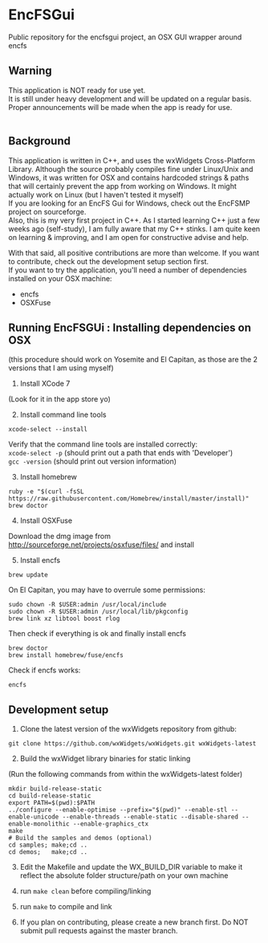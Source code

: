 # EncFSGui

Public repository for the encfsgui project, an OSX GUI wrapper around encfs

## Warning 
This application is NOT ready for use yet. <br>
It is still under heavy development and will be updated on a regular basis.<br>
Proper announcements will be made when the app is ready for use. <br><br>

## Background
This application is written in C++, and uses the wxWidgets Cross-Platform Library.  Although the source probably compiles fine under Linux/Unix and Windows, it was written for OSX and contains hardcoded strings & paths that will certainly prevent the app from working on Windows.  It might actually work on Linux (but I haven't tested it myself)<br>
If you are looking for an EncFS Gui for Windows, check out the EncFSMP project on sourceforge.<br>
Also, this is my very first project in C++.  As I started learning C++ just a few weeks ago (self-study), I am fully aware that my C++ stinks. I am quite keen on learning & improving, and I am open for constructive advise and help.<br>

With that said, all positive contributions are more than welcome. If you want to contribute, check out the development setup section first.<br>
If you want to try the application, you'll need a number of dependencies installed on your OSX machine:
- encfs
- OSXFuse


## Running EncFSGUi : Installing dependencies on OSX

(this procedure should work on Yosemite and El Capitan, as those are the 2 versions that I am using myself) 

1. Install XCode 7

  (Look for it in the app store yo)


2. Install command line tools

  ```
  xcode-select --install
  ```

  Verify that the command line tools are installed correctly:<br>
  `xcode-select -p` 	(should print out a path that ends with 'Developer')<br>
  `gcc -version`		(should print out version information)<br>


3. Install homebrew

  ```
  ruby -e "$(curl -fsSL https://raw.githubusercontent.com/Homebrew/install/master/install)"
  brew doctor
  ```

4. Install OSXFuse

  Download the dmg image from http://sourceforge.net/projects/osxfuse/files/ and install


5. Install encfs

  ```
  brew update
  ```

  On El Capitan, you may have to overrule some permissions:

  ```
  sudo chown -R $USER:admin /usr/local/include
  sudo chown -R $USER:admin /usr/local/lib/pkgconfig
  brew link xz libtool boost rlog
  ```

  Then check if everything is ok and finally install encfs

  ```
  brew doctor
  brew install homebrew/fuse/encfs
  ```

  Check if encfs works:
  ```
  encfs
  ```



## Development setup

1. Clone the latest version of the wxWidgets repository from github:

  ```
  git clone https://github.com/wxWidgets/wxWidgets.git wxWidgets-latest
  ```

2. Build the wxWidget library binaries for static linking  

  (Run the following commands from within the wxWidgets-latest folder)

  ```
  mkdir build-release-static
  cd build-release-static
  export PATH=$(pwd):$PATH
  ../configure --enable-optimise --prefix="$(pwd)" --enable-stl --enable-unicode --enable-threads --enable-static --disable-shared --enable-monolithic --enable-graphics_ctx
  make
  # Build the samples and demos (optional)
  cd samples; make;cd ..
  cd demos;   make;cd ..
  ```

3. Edit the Makefile and update the WX_BUILD_DIR variable to make it reflect the absolute folder structure/path on your own machine

4. run `make clean` before compiling/linking

5. run `make` to compile and link

6. If you plan on contributing, please create a new branch first.  Do NOT submit pull requests against the master branch.



